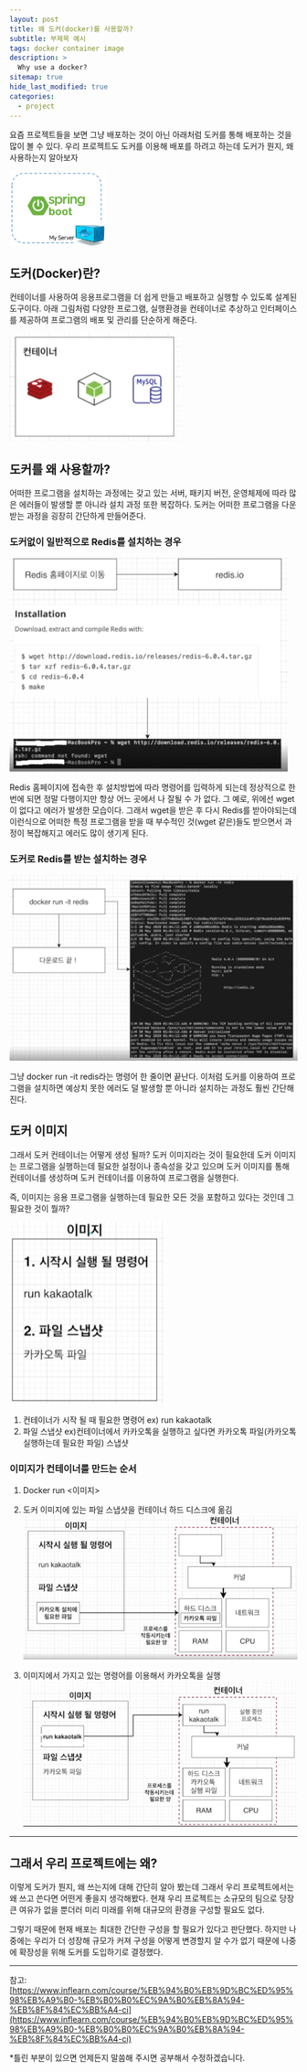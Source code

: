 ```yaml
---
layout: post
title: 왜 도커(docker)를 사용할까?
subtitle: 부제목 예시
tags: docker container image
description: >
  Why use a docker?
sitemap: true
hide_last_modified: true
categories:
  - project
---
```

 
요즘 프로젝트들을 보면 그냥 배포하는 것이 아닌 아래처럼 도커를 통해 배포하는 것을 많이 볼 수 있다. 우리 프로젝트도 도커를 이용해 배포를 하려고 하는데 도커가 뭔지, 왜 사용하는지 알아보자

![](/assets//img/blog/project/doc_7.PNG)

## 도커(Docker)란?
컨테이너를 사용하여 응용프로그램을 더 쉽게 만들고 배포하고 실행할 수 있도록 설계된 도구이다. 아래 그림처럼 다양한 프로그램, 실행환경을 컨테이너로 추상하고 인터페이스를 제공하여 프로그램의 배포 및 관리를 단순하게 해준다.

![](/assets//img/blog/project/doc_3.PNG)

## 도커를 왜 사용할까?
어떠한 프로그램을 설치하는 과정에는 갖고 있는 서버, 패키지 버전, 운영체제에 따라 많은 에러들이 발생할 뿐 아니라 설치 과정 또한 복잡하다. 도커는 어떠한 프로그램을 다운 받는 과정을 굉장히 간단하게 만들어준다.

### 도커없이 일반적으로 Redis를 설치하는 경우

![](/assets//img/blog/project/doc_1.PNG)

Redis 홈페이지에 접속한 후 설치방법에 따라 명령어를 입력하게 되는데 정상적으로 한 번에 되면 정말 다행이지만 항상 어느 곳에서 나 잘될 수 가 없다. 그 예로, 위에선 wget이 없다고 에러가 발생한 모습이다. 그래서 wget을 받은 후 다시 Redis를 받아야되는데 이런식으로 어떠한 특정 프로그램을 받을 때 부수적인 것(wget 같은)들도 받으면서 과정이 복잡해지고 에러도 많이 생기게 된다.

### 도커로 Redis를 받는 설치하는 경우

![](/assets//img/blog/project/doc_2.PNG)

그냥 docker run -it redis라는 명령어 한 줄이면 끝난다. 이처럼 도커를 이용하여 프로그램을 설치하면 예상치 못한 에러도 덜 발생할 뿐 아니라 설치하는 과정도 훨씬 간단해진다.

## 도커 이미지
그래서 도커 컨테이너는 어떻게 생성 될까? 도커 이미지라는 것이 필요한데 도커 이미지는 프로그램을 실행하는데 필요한 설정이나 종속성을 갖고 있으며 도커 이미지를 통해 컨테이너를 생성하며 도커 컨테이너를 이용하여 프로그램을 실행한다.

즉, 이미지는 응용 프로그램을 실행하는데 필요한 모든 것을 포함하고 있다는 것인데 그 필요한 것이 뭘까?

![](/assets//img/blog/project/doc_4.PNG)

1. 컨테이너가 시작 될 때 필요한 명령어 ex) run kakaotalk
2. 파일 스냅샷 ex)컨테이너에서 카카오톡을 실행하고 싶다면 카카오톡 파일(카카오톡 실행하는데 필요한 파일) 스냅샷

### 이미지가 컨테이너를 만드는 순서

1. Docker run <이미지>

2. 도커 이미지에 있는 파일 스냅샷을 컨테이너 하드 디스크에 옮김
  ![](/assets//img/blog/project/doc_5.PNG)

3. 이미지에서 가지고 있는 명령어를 이용해서 카카오톡을 실행
  ![](/assets//img/blog/project/doc_6.PNG)


---

## 그래서 우리 프로젝트에는 왜?

이렇게 도커가 뭔지, 왜 쓰는지에 대해 간단히 알아 봤는데 그래서 우리 프로젝트에서는 왜 쓰고 쓴다면 어떤게 좋을지 생각해봤다. 현재 우리 프로젝트는 소규모의 팀으로 당장 큰 여유가 없을 뿐더러 미리 미래를 위해 대규모의 환경을 구성할 필요도 없다. 

그렇기 때문에 현재 배포는 최대한 간단한 구성을 할 필요가 있다고 판단했다. 하지만 나중에는 우리가 더 성장해 규모가 커져 구성을 어떻게 변경할지 알 수가 없기 때문에 나중에 확장성을 위해 도커를 도입하기로 결정했다.

---

참고:
[https://www.inflearn.com/course/%EB%94%B0%EB%9D%BC%ED%95%98%EB%A9%B0-%EB%B0%B0%EC%9A%B0%EB%8A%94-%EB%8F%84%EC%BB%A4-ci](https://www.inflearn.com/course/%EB%94%B0%EB%9D%BC%ED%95%98%EB%A9%B0-%EB%B0%B0%EC%9A%B0%EB%8A%94-%EB%8F%84%EC%BB%A4-ci)

*틀린 부분이 있으면 언제든지 말씀해 주시면 공부해서 수정하겠습니다.
